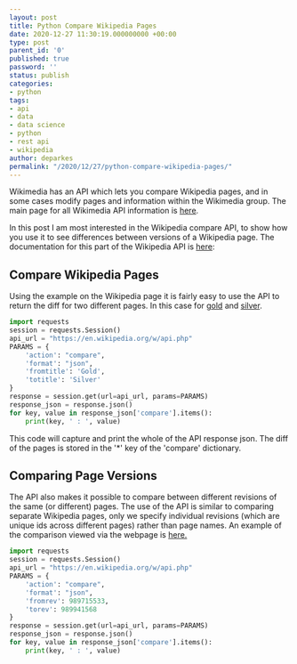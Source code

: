 ```yaml
---
layout: post
title: Python Compare Wikipedia Pages
date: 2020-12-27 11:30:19.000000000 +00:00
type: post
parent_id: '0'
published: true
password: ''
status: publish
categories:
- python
tags:
- api
- data
- data science
- python
- rest api
- wikipedia
author: deparkes
permalink: "/2020/12/27/python-compare-wikipedia-pages/"
---
```

Wikimedia has an API which lets you compare Wikipedia pages, and in some cases modify pages and information within the Wikimedia group. The main page for all Wikimedia API information is <a href="https://www.mediawiki.org/wiki/API:Main_page">here</a>.

In this post I am most interested in the Wikipedia compare API, to show how you use it to see differences between versions of a Wikipedia page. The documentation for this part of the Wikipedia API is <a href="https://www.mediawiki.org/wiki/API:Compare">here</a>:
<h2>Compare Wikipedia Pages</h2>
Using the example on the Wikipedia page it is fairly easy to use the API to return the diff for two different pages. In this case for <a href="https://en.wikipedia.org/wiki/Gold">gold</a> and <a href="https://en.wikipedia.org/wiki/Silver">silver</a>.

```python
import requests
session = requests.Session()
api_url = "https://en.wikipedia.org/w/api.php"
PARAMS = {
    'action': "compare",
    'format': "json",
    'fromtitle': 'Gold',
    'totitle': 'Silver'
}
response = session.get(url=api_url, params=PARAMS)
response_json = response.json()
for key, value in response_json['compare'].items():
    print(key, ' : ', value)
```

This code will capture and print the whole of the API response json. The diff of the pages is stored in the '*' key of the 'compare' dictionary.
<h2>Comparing Page Versions</h2>
The API also makes it possible to compare between different revisions of the same (or different) pages. The use of the API is similar to comparing separate Wikipedia pages, only we specify individual revisions (which are unique ids across different pages) rather than page names.
An example of the comparison viewed via the webpage is <a href="https://en.wikipedia.org/w/index.php?title=Gold&amp;type=revision&amp;diff=989941568&amp;oldid=989715533">here.</a>

```python
import requests
session = requests.Session()
api_url = "https://en.wikipedia.org/w/api.php"
PARAMS = {
    'action': "compare",
    'format': "json",
    'fromrev': 989715533,
    'torev': 989941568
}
response = session.get(url=api_url, params=PARAMS)
response_json = response.json()
for key, value in response_json['compare'].items():
    print(key, ' : ', value)
```

